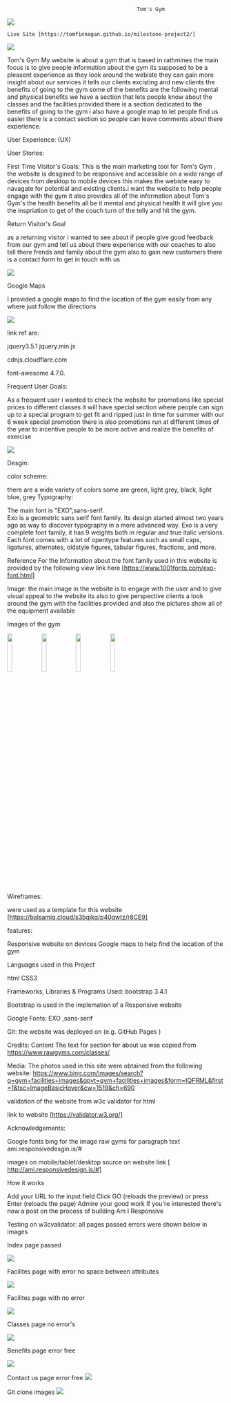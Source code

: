                                               Tom's Gym                                 

  <img src="responsive.PNG" width="#"></img>
                                                    


	Live Site [https://tomfinnegan.github.io/milestone-project2/]

   <img src="Tom's Gym.PNG" width="#"></img>
                                 
  Tom's Gym 
  My website is about a gym that is based in rathmines the main focus is to give people information about the gym its supposed to 
  be a pleasent experience as they look around the webiste they can gain more insight about our services it tells our clients excisting
  and new clients the benefits of going to the gym some of the benefits are the following mental and physical benefits we have a section that
  lets people know about the classes and the facilities provided there is a section dedicated to the benefits of going to the gym i also have 
  a google map to let people find us easier there is a contact section so people can leave comments about there experience.  

User Experience: (UX)

User Stories:

 First Time Visitor's Goals:
This is the main marketing tool for Tom's Gym . the website is desgined to be responsive and accessible on a wide range of devices from desktop 
to mobile devices this makes the webiste easy to navagate for potential and existing clients.i want the website to help people engage with
 the gym it also provides all of the information about Tom's Gym's  the health benefits all be it mental and physical health it will give
  you the inspriation to get of the couch turn of the telly and hit the gym.



Return Visitor's Goal

as a returning visitor i wanted to see about if people give good feedback from our gym and tell us about there experience with our coaches
 to also tell there frends and family about the gym
also to gain new customers there is a contact form to get in touch with us 

 <img src="contactform.PNG" width="#"></img>

Google Maps
 
 I provided a google maps to find the location of the gym easily  from any where just follow the directions 

<img src="maps.PNG" width="#"></img>


 link ref are:

jquery3.5.1 jquery.min.js 

cdnjs.cloudflare.com

font-awesome 4.7.0.

Frequent User Goals:

As a frequent user i wanted to check  the website for promotions like special prices to different classes it will have special section where people
can sign up to a special program to get fit and ripped just in time for summer with our 6 week special promotion there is also promotions run at different times 
of the year to incentive people to be more active and realize  the benefits of exercise  

<img src="benefits.PNG" width="#"></img>

Desgin: 

color scheme:

there are a wide variety of colors  some are green, light grey, black, light blue, grey
Typography:

The main font is "EXO",sans-serif.  
Exo is a geometric sans serif font family. Its design started almost two years ago as way to discover typography in a more advanced way.
Exo is a very complete font family, it has 9 weights both in regular and true italic versions. Each font comes with a lot of opentype features such as small caps, ligatures, alternates, oldstyle figures, tabular figures, fractions, and more.

Reference For the Information about the font family used in this website  is provided by the following  view link here [https://www.1001fonts.com/exo-font.html]

Image: the main image in the website is to engage  with the user and to give visual appeal to the website its also to give perspective clients 
a look around the gym with the facilities provided and also the pictures show all of the equipment available 

Images of the gym

<img src="assets/images/1008451154-Gyms_01_usethisversion-1226x0-c-default.jpg" width="15%"></img>
<img src="assets/images/CS_fitness-center-scaled.jpg" width="15%"></img>
<img src="assets/images/df108841e32b5c03f5fb83c7e9edded8.jpg" width="15%"></img>
<img src="assets/images/LAFitness .jpg" width="15%"></img>



Wireframes:

were used as a template for this website [https://balsamiq.cloud/s3bqjkq/p40qwtz/r8CE9]


features:

Responsive website on devices 
Google maps to help find the location of the gym

Languages used in this  Project

html
CSS3  


Frameworks, Libraries & Programs Used: bootstrap 3.4.1

Bootstrap is used in the implemation of a Responsive website


Google Fonts:
EXO ,sans-serif

Git:
the website was deployed on (e.g. GitHub Pages )






    
Credits:
Content 
The text for section for about us was copied from https://www.rawgyms.com/classes/

 Media: 
 The photos used in this site were obtained from the following website:
 https://www.bing.com/images/search?q=gym+facilities+images&qpvt=gym+facilities+images&form=IQFRML&first=1&tsc=ImageBasicHover&cw=1519&ch=690


validation of the website from w3c validator
 for html

 link to website [https://validator.w3.org/]

Acknowledgements:

Google fonts
bing for the image
raw gyms for paragraph text
ami.responsivedesgin.is/#

 images on mobile/tablet/desktop source on website link    [ http://ami.responsivedesign.is/#]

 How it works

Add your URL to the input field
Click GO (reloads the preview) or press Enter (reloads the page)
Admire your good work
If you're interested there's now a post on the process of building Am I Responsive

Testing on w3cvalidator:
all pages passed
errors were shown below in images 

Index page passed

<img src="index.PNG" width="#"></img>


Facilites page with error no space between attributes 

<img src="facilliteserror.PNG" width="#"></img>


Facilites page with no error


<img src="facilites.PNG" width="#"></img>



Classes page no error's

<img src="classes.PNG" width="#"></img>



Benefits page error free

<img src="benefitss.PNG" width="#"></img>



Contact us page error free
<img src="contactus.PNG" width="#"></img>
  


   Git clone images 
<img src="git clone.PNG" width="#"></img>
